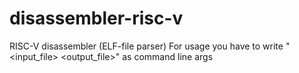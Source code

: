 # disassembler-risc-v
RISC-V disassembler (ELF-file parser)
For usage you have to write "<input_file> <output_file>" as command line args
